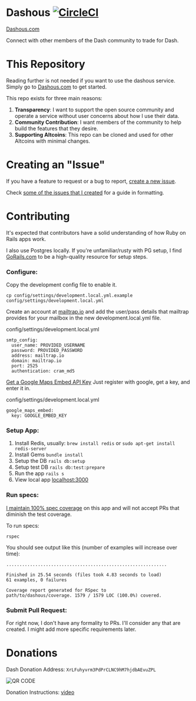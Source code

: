 # Dashous [![CircleCI](https://circleci.com/gh/brettclanton001/Dashous.svg?style=svg)](https://circleci.com/gh/brettclanton001/Dashous)
[Dashous.com](https://dashous.com)

Connect with other members of the Dash community to trade for Dash.

# This Repository
Reading further is not needed if you want to use the dashous service.
Simply go to [Dashous.com](https://dashous.com) to get started.

This repo exists for three main reasons:

1. **Transparency**: I want to support the open source community and operate
   a service without user concerns about how I use their data.
1. **Community Contribution**: I want members of the community to help build
   the features that they desire.
1. **Supporting Altcoins**: This repo can be cloned and used for other
   Altcoins with minimal changes.

# Creating an "Issue"

If you have a feature to request or a bug to report, [create a new issue](https://github.com/brettclanton001/Dashous/issues/new).

Check [some of the issues that I created](https://github.com/brettclanton001/Dashous/issues?utf8=%E2%9C%93&q=is%3Aissue%20author%3Abrettclanton001%20) for a guide in formatting.

# Contributing
It's expected that contributors have a solid understanding of how Ruby
on Rails apps work.

I also use Postgres locally. If you're unfamiliar/rusty with PG setup, I find [GoRails.com](https://gorails.com/setup) to be a high-quality resource for setup steps.

### Configure:

Copy the development config file to enable it.
```
cp config/settings/development.local.yml.example config/settings/development.local.yml
```

Create an account at [mailtrap.io](https://mailtrap.io) and add the
user/pass details that mailtrap provides for your mailbox in the new
development.local.yml file.

config/settings/development.local.yml
```
smtp_config:
  user_name: PROVIDED_USERNAME
  password: PROVIDED_PASSWORD
  address: mailtrap.io
  domain: mailtrap.io
  port: 2525
  authentication: cram_md5
```

[Get a Google Maps Embed API
Key](https://developers.google.com/maps/documentation/javascript/get-api-key#key)
Just register with google, get a key, and enter it in.

config/settings/development.local.yml
```
google_maps_embed:
  key: GOOGLE_EMBED_KEY
```

### Setup App:

1. Install Redis, usually: `brew install redis` or `sudo apt-get install redis-server`
1. Install Gems `bundle install`
1. Setup the DB `rails db:setup`
1. Setup test DB `rails db:test:prepare`
1. Run the app `rails s`
1. View local app [localhost:3000](http://localhost:3000)


### Run specs:
[I maintain 100% spec coverage](https://github.com/brettclanton001/Dashous/blob/master/coverage/.last_run.json)
on this app and will not accept PRs that diminish the test coverage.

To run specs:
```
rspec
```

You should see output like this (number of examples will increase over
time):
```
.............................................................

Finished in 25.54 seconds (files took 4.83 seconds to load)
61 examples, 0 failures

Coverage report generated for RSpec to
path/to/dashous/coverage. 1579 / 1579 LOC (100.0%) covered.
```

### Submit Pull Request:
For right now, I don't have any formality to PRs.  I'll
consider any that are created.  I might add more specific requirements
later.

# Donations

Dash Donation Address: `XrLFuhyvrm3PdPrCLNC9hM7hjdbAEvuZPL`

![QR CODE](http://i.imgur.com/5tyPJla.png)

Donation Instructions: [video](https://www.youtube.com/watch?v=I-BYzaDwNoE)
